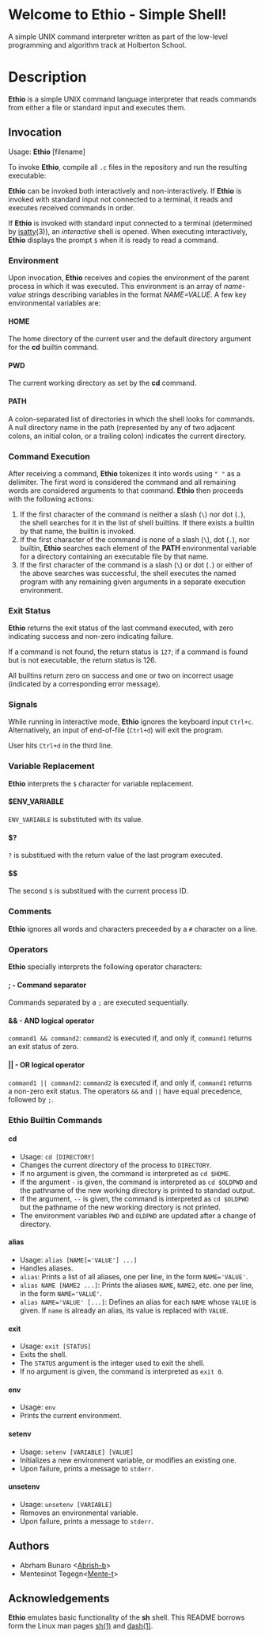 # Welcome to Ethio - Simple Shell!

A simple UNIX command interpreter written as part of the low-level programming and algorithm track at Holberton School.


#  Description

**Ethio** is a simple UNIX command language interpreter that reads commands from either a file or standard input and executes them.

## Invocation

Usage:  **Ethio**  [filename]

To invoke  **Ethio**, compile all  `.c`  files in the repository and run the resulting executable:

**Ethio** can be invoked both interactively and non-interactively. If **Ethio** is invoked with standard input not connected to a terminal, it reads and executes received commands in order.

If **Ethio** is invoked with standard input connected to a terminal (determined by [isatty](https://linux.die.net/man/3/isatty)(3)), an _interactive_ shell is opened. When executing interactively, **Ethio** displays the prompt `$` when it is ready to read a command.

### Environment

Upon invocation,  **Ethio**  receives and copies the environment of the parent process in which it was executed. This environment is an array of  _name-value_  strings describing variables in the format  _NAME=VALUE_. A few key environmental variables are:

#### [](https://github.com/Abrish-b/simple_shell/README.md#home)HOME
The home directory of the current user and the default directory argument for the  **cd**  builtin command.
#### PWD
The current working directory as set by the  **cd**  command.
#### PATH
A colon-separated list of directories in which the shell looks for commands. A null directory name in the path (represented by any of two adjacent colons, an initial colon, or a trailing colon) indicates the current directory.

### Command Execution
After receiving a command,  **Ethio**  tokenizes it into words using  `" "`  as a delimiter. The first word is considered the command and all remaining words are considered arguments to that command.  **Ethio**  then proceeds with the following actions:

1.  If the first character of the command is neither a slash (`\`) nor dot (`.`), the shell searches for it in the list of shell builtins. If there exists a builtin by that name, the builtin is invoked.
2.  If the first character of the command is none of a slash (`\`), dot (`.`), nor builtin,  **Ethio**  searches each element of the  **PATH**  environmental variable for a directory containing an executable file by that name.
3.  If the first character of the command is a slash (`\`) or dot (`.`) or either of the above searches was successful, the shell executes the named program with any remaining given arguments in a separate execution environment.

### Exit Status
**Ethio**  returns the exit status of the last command executed, with zero indicating success and non-zero indicating failure.

If a command is not found, the return status is  `127`; if a command is found but is not executable, the return status is 126.

All builtins return zero on success and one or two on incorrect usage (indicated by a corresponding error message).
### Signals
While running in interactive mode,  **Ethio**  ignores the keyboard input  `Ctrl+c`. Alternatively, an input of end-of-file (`Ctrl+d`) will exit the program.

User hits  `Ctrl+d`  in the third line.
### Variable Replacement
**Ethio** interprets the `$` character for variable replacement.
#### $ENV_VARIABLE

`ENV_VARIABLE`  is substituted with its value.
#### $?
`?` is substitued with the return value of the last program executed.
#### $$

The second  `$`  is substitued with the current process ID.
### Comments
**Ethio** ignores all words and characters preceeded by a `#` character on a line.
### Operators
**Ethio**  specially interprets the following operator characters:

#### [](https://github.com/Abrish-b/simple_shell/README.md#---command-separator); - Command separator
Commands separated by a  `;`  are executed sequentially.
#### && - AND logical operator
`command1 && command2`:  `command2`  is executed if, and only if,  `command1`  returns an exit status of zero.
#### || - OR logical operator
`command1 || command2`:  `command2`  is executed if, and only if,  `command1`  returns a non-zero exit status.
The operators `&&` and `||` have equal precedence, followed by `;`.
### Ethio Builtin Commands
#### cd
-   Usage:  `cd [DIRECTORY]`
-   Changes the current directory of the process to  `DIRECTORY`.
-   If no argument is given, the command is interpreted as  `cd $HOME`.
-   If the argument  `-`  is given, the command is interpreted as  `cd $OLDPWD`  and the pathname of the new working directory is printed to standad output.
-   If the argument,  `--`  is given, the command is interpreted as  `cd $OLDPWD`  but the pathname of the new working directory is not printed.
-   The environment variables  `PWD`  and  `OLDPWD`  are updated after a change of directory.
#### alias
-   Usage:  `alias [NAME[='VALUE'] ...]`
-   Handles aliases.
-   `alias`: Prints a list of all aliases, one per line, in the form  `NAME='VALUE'`.
-   `alias NAME [NAME2 ...]`: Prints the aliases  `NAME`,  `NAME2`, etc. one per line, in the form  `NAME='VALUE'`.
-   `alias NAME='VALUE' [...]`: Defines an alias for each  `NAME`  whose  `VALUE`  is given. If  `name`  is already an alias, its value is replaced with  `VALUE`.
#### exit
-   Usage:  `exit [STATUS]`
-   Exits the shell.
-   The  `STATUS`  argument is the integer used to exit the shell.
-   If no argument is given, the command is interpreted as  `exit 0`.
#### env
-   Usage:  `env`
-   Prints the current environment.
#### setenv
-   Usage:  `setenv [VARIABLE] [VALUE]`
-   Initializes a new environment variable, or modifies an existing one.
-   Upon failure, prints a message to  `stderr`.
#### unsetenv
-   Usage:  `unsetenv [VARIABLE]`
-   Removes an environmental variable.
-   Upon failure, prints a message to  `stderr`.
## Authors
-   Abrham Bunaro <[Abrish-b](https://github.com/Abrish-b)>
-   Mentesinot Tegegn<[Mente-t](https://github.com/Mentesinot)>
## Acknowledgements
**Ethio** emulates basic functionality of the **sh** shell. This README borrows form the Linux man pages [sh(1)](https://linux.die.net/man/1/sh) and [dash(1)](https://linux.die.net/man/1/dash).
